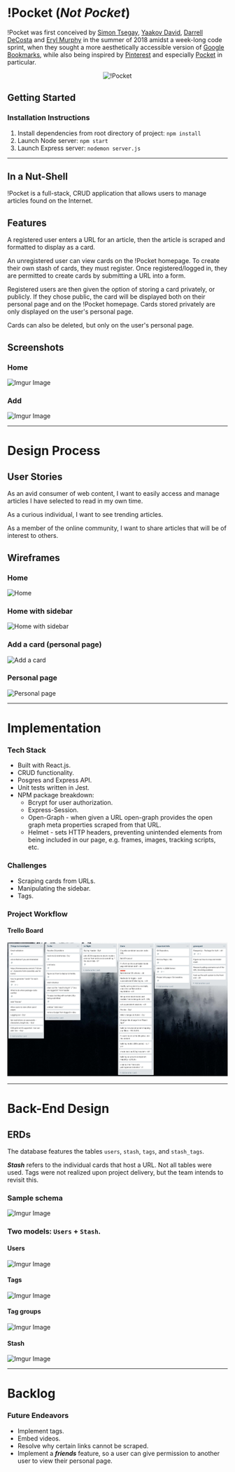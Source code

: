 # !Pocket (*Not Pocket*)

!Pocket was first conceived by [Simon Tsegay](https://github.com/simongt), [Yaakov David](https://github.com/YaakovDavid), [Darrell DeCosta](https://github.com/drldcsta) and [Eryl Murphy](https://github.com/ErylMurphy) in the summer of 2018 amidst a week-long code sprint, when they sought a more aesthetically accessible version of [Google Bookmarks](https://www.google.com/bookmarks/), while also being inspired by [Pinterest](https://www.pinterest.com/) and especially [Pocket](https://getpocket.com/) in particular.

<p align="center">
  <img src="https://simongt.net/img/bits/not-pocket.gif" alt="!Pocket"/>
</p>

## Getting Started

### Installation Instructions

1. Install dependencies from root directory of project: `npm install`
2. Launch Node server: `npm start`
3. Launch Express server: `nodemon server.js`

---

## In a Nut-Shell
!Pocket is a full-stack, CRUD application that allows users to manage articles found on the Internet.

## Features
A registered user enters a URL for an article, then the article is scraped and formatted to display as a card.

An unregistered user can view cards on the !Pocket homepage. To create their own stash of cards, they must register. Once registered/logged in, they are permitted to create cards by submitting a URL into a form.

Registered users are then given the option of storing a card privately, or publicly. If they chose public, the card will be displayed both on their personal page and on the !Pocket homepage. Cards stored privately are only displayed on the user's personal page.

Cards can also be deleted, but only on the user's personal page. 

## Screenshots

### Home

![Imgur Image](https://imgur.com/TJQck6r.jpg)

### Add

![Imgur Image](https://imgur.com/BYctOWI.jpg)

---

# Design Process

## User Stories

As an avid consumer of web content, I want to easily access and manage articles I have selected to read in my own time. 

As a curious individual, I want to see trending articles.

As a member of the online community, I want to share articles that will be of interest to others.

## Wireframes

### Home

![Home](https://imgur.com/h5ARjh5.jpg)

### Home with sidebar

![Home with sidebar](https://imgur.com/jvvgB9b.jpg)

### Add a card (personal page)

![Add a card](https://imgur.com/qN24iP4.jpg)

### Personal page

![Personal page](https://imgur.com/k6yYfKv.jpg)

---

# Implementation

### Tech Stack
 - Built with React.js. 
 - CRUD functionality.
 - Posgres and Express API.
 - Unit tests written in Jest.
 - NPM package breakdown:
    - Bcrypt for user authorization. 
    - Express-Session.
    - Open-Graph - when given a URL open-graph provides the open graph meta properties scraped from that URL. 
    - Helmet - sets HTTP headers, preventing unintended elements from being included in our page, e.g. frames, images, tracking scripts, etc.

### Challenges
- Scraping cards from URLs.
- Manipulating the sidebar.
- Tags.

### Project Workflow

#### Trello Board

![Trello Board](./public/trello-board.jpg)

---

# Back-End Design

## ERDs
The database features the tables `users`, `stash`, `tags`, and `stash_tags`.

***Stash*** refers to the individual cards that host a URL. Not all tables were used. Tags were not realized upon project delivery, but the team intends to revisit this. 

### Sample schema

![Imgur Image](https://imgur.com/5hghPtE.jpg)

### Two models: `Users` + `Stash`. 

#### Users

![Imgur Image](https://imgur.com/P6tcL6h.jpg)

#### Tags

![Imgur Image](https://imgur.com/kNlwgsC.jpg)

#### Tag groups

![Imgur Image](https://imgur.com/cvDxXUG.jpg)

#### Stash

![Imgur Image](https://imgur.com/7PM8PD0.jpg)

---

# Backlog

### Future Endeavors

- Implement tags.
- Embed videos. 
- Resolve why certain links cannot be scraped.
- Implement a ***friends*** feature, so a user can give permission to another user to view their personal page.
